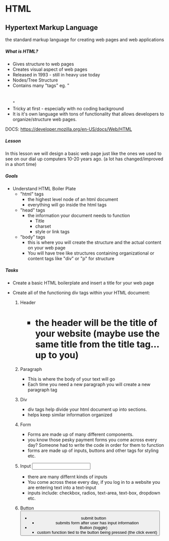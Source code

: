 # HTML

## **Hypertext Markup Language**

the standard markup language for creating web pages and web applications

##### What is HTML?

* Gives structure to web pages
* Creates visual aspect of web pages
* Released in 1993 - still in heavy use today
* Nodes/Tree Structure
* Contains many "tags" eg. "<h1></h1>"
* Tricky at first - especially with no coding background
* It is it's own language with tons of functionality that allows developers to organize/structure web pages.

DOCS: https://developer.mozilla.org/en-US/docs/Web/HTML

##### Lesson

In this lesson we will design a basic web page just like the ones we used to see on our dial up computers 10-20 years ago. (a lot has changed/improved in a short time)

##### Goals

* Understand HTML Boiler Plate
  * "html" tags
    * the highest level node of an html document
    * everything will go inside the html tags
  * "head" tags
    * the information your document needs to function
      * Title
      * charset
      * style or link tags
  * "body" tags
    * this is where you will create the structure and the actual content on your web page
    * You will have tree like structures containing organizational or content tags like "div" or "p" for structure

##### Tasks

* Create a basic HTML boilerplate and insert a title for your web page

* Create all of the functioning div tags within your HTML document:

  1.  Header <h1>

      * the header will be the title of your website (maybe use the same title from the title tag… up to you)

  2.  Paragraph <p>

      * This is where the body of your text will go
      * Each time you need a new paragraph you will create a new paragraph tag

  3.  Div <div>

      * div tags help divide your html document up into sections.
      * helps keep similar information organized

  4.  Form <form>

      * Forms are made up of many different components.
      * you know those pesky payment forms you come across every day? Someone had to write the code in order for them to function
      * forms are made up of inputs, buttons and other tags for styling etc.

  5.  Input <input>

      * there are many differnt kinds of inputs
      * You come across these every day, if you log in to a website you are entering text into a text-input
      * inputs include: checkbox, radios, text-area, text-box, dropdown etc.

  6.  Button <button>

      * submit button
        * submits form after user has input information
      * Button (toggle)
        * custom function tied to the button being pressed (the click event)
